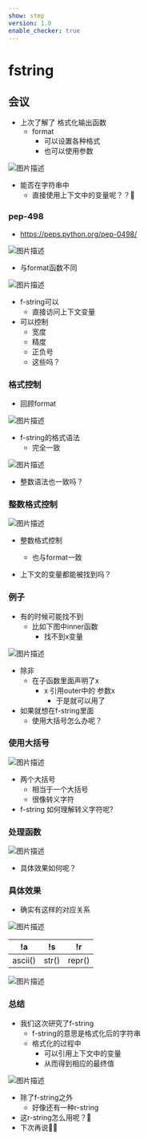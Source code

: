 ```yaml
---
show: step
version: 1.0
enable_checker: true
---
```


# fstring

## 会议

- 上次了解了 格式化输出函数
	- format
		- 可以设置各种格式
		- 也可以使用参数

![图片描述](https://doc.shiyanlou.com/courses/uid1190679-20230217-1676603540471)

- 能否在字符串中 
	- 直接使用上下文中的变量呢？？🤔

### pep-498

- https://peps.python.org/pep-0498/

![图片描述](https://doc.shiyanlou.com/courses/uid1190679-20230217-1676605955886)

- 与format函数不同

![图片描述](https://doc.shiyanlou.com/courses/uid1190679-20230217-1676606267295)

- f-string可以
	- 直接访问上下文变量
- 可以控制
	- 宽度
	- 精度
	- 正负号
	- 这些吗？

### 格式控制

- 回顾format

![图片描述](https://doc.shiyanlou.com/courses/uid1190679-20230217-1676607345144)

- f-string的格式语法
	- 完全一致

![图片描述](https://doc.shiyanlou.com/courses/uid1190679-20230217-1676607376368)

- 整数语法也一致吗？

### 整数格式控制

![图片描述](https://doc.shiyanlou.com/courses/uid1190679-20230217-1676607584480)

- 整数格式控制
	- 也与format一致

- 上下文的变量都能被找到吗？

### 例子

- 有的时候可能找不到
	- 比如下图中inner函数
		- 找不到x变量

![图片描述](https://doc.shiyanlou.com/courses/uid1190679-20230217-1676612092848)

- 除非
	- 在子函数里面声明了x
		- x 引用outer中的 参数x
			- 于是就可以用了
- 如果就想在f-string里面
	- 使用大括号怎么办呢？

### 使用大括号

![图片描述](https://doc.shiyanlou.com/courses/uid1190679-20230217-1676612886594)

- 两个大括号
	- 相当于一个大括号
	- 很像转义字符
- f-string 如何理解转义字符呢?

### 处理函数

![图片描述](https://doc.shiyanlou.com/courses/uid1190679-20230217-1676612941158)


- 具体效果如何呢？

### 具体效果

- 确实有这样的对应关系

![图片描述](https://doc.shiyanlou.com/courses/uid1190679-20230217-1676613035896)

| !a | !s | !r |
| --- | --- | --- |
| ascii()| str() | repr() |

![图片描述](https://doc.shiyanlou.com/courses/uid1190679-20230217-1676613106339)

### 总结

- 我们这次研究了f-string
	- f-string的意思是格式化后的字符串
	- 格式化的过程中
		- 可以引用上下文中的变量
		- 从而得到相应的最终值

![图片描述](https://doc.shiyanlou.com/courses/uid1190679-20230217-1676613676557)

- 除了f-string之外
	- 好像还有一种r-string
- 这r-string怎么用呢？🤔
- 下次再说👋🏻